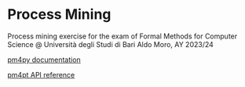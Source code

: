 # Process Mining
Process mining exercise for the exam of Formal Methods for Computer Science @ Università degli Studi di Bari Aldo Moro, AY 2023/24

[pm4py documentation](https://pm4py.fit.fraunhofer.de/documentation)

[pm4pt API reference](https://pm4py.fit.fraunhofer.de/static/assets/api/2.7.9/api.html)
